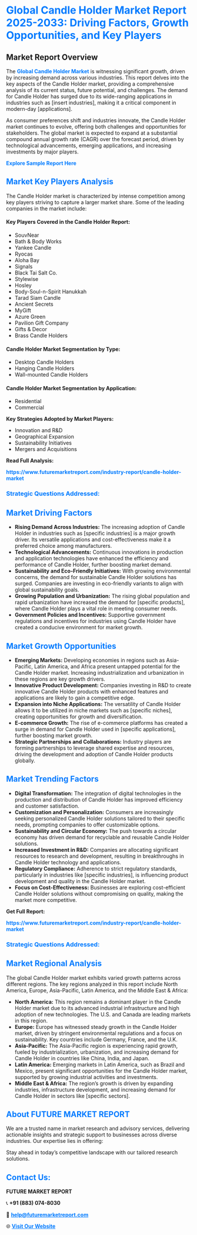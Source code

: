 <h1 style="color: #007BFF;">Global Candle Holder Market Report 2025-2033: Driving Factors, Growth Opportunities, and Key Players</h1>

<section id="overview">
<h2>Market Report Overview</h2>
<p>The <a href="https://www.futuremarketreport.com/industry-report/candle-holder-market" style="color: #007BFF; text-decoration: none;"><strong>Global Candle Holder Market</strong></a> is witnessing significant growth, driven by increasing demand across various industries. This report delves into the key aspects of the Candle Holder market, providing a comprehensive analysis of its current status, future potential, and challenges. The demand for Candle Holder has surged due to its wide-ranging applications in industries such as [insert industries], making it a critical component in modern-day [applications].</p>
<p>As consumer preferences shift and industries innovate, the Candle Holder market continues to evolve, offering both challenges and opportunities for stakeholders. The global market is expected to expand at a substantial compound annual growth rate (CAGR) over the forecast period, driven by technological advancements, emerging applications, and increasing investments by major players.</p>
</section>

<section id="overview">
<p><a href="https://www.futuremarketreport.com/request-sample/reportId=87010" style="color: #007BFF; text-decoration: none;"><strong>Explore Sample Report Here</strong></a></p>
</section>

<section id="key-players">
<h2 style="color: #007BFF;">Market Key Players Analysis</h2>
<p>The Candle Holder market is characterized by intense competition among key players striving to capture a larger market share. Some of the leading companies in the market include:</p>
<h4>Key Players Covered in the Candle Holder Report:</h4>
<ul><li>SouvNear</li><li>Bath &amp; Body Works</li><li>Yankee Candle</li><li>Ryocas</li><li>Aloha Bay</li><li>Signals</li><li>Black Tai Salt Co.</li><li>Stylewise</li><li>Hosley</li><li>Body-Soul-n-Spirit Hanukkah</li><li>Tarad Siam Candle</li><li>Ancient Secrets</li><li>MyGift</li><li>Azure Green</li><li>Pavilion Gift Company</li><li>Gifts &amp; Decor</li><li>Brass Candle Holders</li></ul>
<h4>Candle Holder Market Segmentation by Type:</h4>
<ul><li>Desktop Candle Holders</li><li>Hanging Candle Holders</li><li>Wall-mounted Candle Holders</li></ul>

<h4>Candle Holder Market Segmentation by Application:</h4>
<ul><li>Residential</li><li>Commercial</li></ul>
<p><strong>Key Strategies Adopted by Market Players:</strong></p>
<ul>
<li>Innovation and R&D</li>
<li>Geographical Expansion</li>
<li>Sustainability Initiatives</li>
<li>Mergers and Acquisitions</li>
</ul>
</section>

<section>
<p><strong>Read Full Analysis: </strong></p><a href="https://www.futuremarketreport.com/industry-report/candle-holder-market" style="color: #007BFF; text-decoration: none;"><strong>https://www.futuremarketreport.com/industry-report/candle-holder-market</strong></a>
<h3 style="color: #007BFF;">Strategic Questions Addressed:</h3>
</section>

<section id="driving-factors">
<h2 style="color: #007BFF;">Market Driving Factors</h2>
<ul>
<li><strong>Rising Demand Across Industries:</strong> The increasing adoption of Candle Holder in industries such as [specific industries] is a major growth driver. Its versatile applications and cost-effectiveness make it a preferred choice among manufacturers.</li>
<li><strong>Technological Advancements:</strong> Continuous innovations in production and application technologies have enhanced the efficiency and performance of Candle Holder, further boosting market demand.</li>
<li><strong>Sustainability and Eco-Friendly Initiatives:</strong> With growing environmental concerns, the demand for sustainable Candle Holder solutions has surged. Companies are investing in eco-friendly variants to align with global sustainability goals.</li>
<li><strong>Growing Population and Urbanization:</strong> The rising global population and rapid urbanization have increased the demand for [specific products], where Candle Holder plays a vital role in meeting consumer needs.</li>
<li><strong>Government Policies and Incentives:</strong> Supportive government regulations and incentives for industries using Candle Holder have created a conducive environment for market growth.</li>
</ul>
</section>

<section id="growth-opportunities">
<h2 style="color: #007BFF;">Market Growth Opportunities</h2>
<ul>
<li><strong>Emerging Markets:</strong> Developing economies in regions such as Asia-Pacific, Latin America, and Africa present untapped potential for the Candle Holder market. Increasing industrialization and urbanization in these regions are key growth drivers.</li>
<li><strong>Innovative Product Development:</strong> Companies investing in R&D to create innovative Candle Holder products with enhanced features and applications are likely to gain a competitive edge.</li>
<li><strong>Expansion into Niche Applications:</strong> The versatility of Candle Holder allows it to be utilized in niche markets such as [specific niches], creating opportunities for growth and diversification.</li>
<li><strong>E-commerce Growth:</strong> The rise of e-commerce platforms has created a surge in demand for Candle Holder used in [specific applications], further boosting market growth.</li>
<li><strong>Strategic Partnerships and Collaborations:</strong> Industry players are forming partnerships to leverage shared expertise and resources, driving the development and adoption of Candle Holder products globally.</li>
</ul>
</section>

<section id="trending-factors">
<h2 style="color: #007BFF;">Market Trending Factors</h2>
<ul>
<li><strong>Digital Transformation:</strong> The integration of digital technologies in the production and distribution of Candle Holder has improved efficiency and customer satisfaction.</li>
<li><strong>Customization and Personalization:</strong> Consumers are increasingly seeking personalized Candle Holder solutions tailored to their specific needs, prompting companies to offer customizable options.</li>
<li><strong>Sustainability and Circular Economy:</strong> The push towards a circular economy has driven demand for recyclable and reusable Candle Holder solutions.</li>
<li><strong>Increased Investment in R&D:</strong> Companies are allocating significant resources to research and development, resulting in breakthroughs in Candle Holder technology and applications.</li>
<li><strong>Regulatory Compliance:</strong> Adherence to strict regulatory standards, particularly in industries like [specific industries], is influencing product development and quality in the Candle Holder market.</li>
<li><strong>Focus on Cost-Effectiveness:</strong> Businesses are exploring cost-efficient Candle Holder solutions without compromising on quality, making the market more competitive.</li>
</ul>
</section>

<section>
<p><strong>Get Full Report: </strong></p><a href="https://www.futuremarketreport.com/industry-report/candle-holder-market" style="color: #007BFF; text-decoration: none;"><strong>https://www.futuremarketreport.com/industry-report/candle-holder-market</strong></a>
<h3 style="color: #007BFF;">Strategic Questions Addressed:</h3>
</section>


<section id="regional-analysis">
<h2 style="color: #007BFF;">Market Regional Analysis</h2>
<p>The global Candle Holder market exhibits varied growth patterns across different regions. The key regions analyzed in this report include North America, Europe, Asia-Pacific, Latin America, and the Middle East & Africa:</p>
<ul>
<li><strong>North America:</strong> This region remains a dominant player in the Candle Holder market due to its advanced industrial infrastructure and high adoption of new technologies. The U.S. and Canada are leading markets in this region.</li>
<li><strong>Europe:</strong> Europe has witnessed steady growth in the Candle Holder market, driven by stringent environmental regulations and a focus on sustainability. Key countries include Germany, France, and the U.K.</li>
<li><strong>Asia-Pacific:</strong> The Asia-Pacific region is experiencing rapid growth, fueled by industrialization, urbanization, and increasing demand for Candle Holder in countries like China, India, and Japan.</li>
<li><strong>Latin America:</strong> Emerging markets in Latin America, such as Brazil and Mexico, present significant opportunities for the Candle Holder market, supported by growing industrial activities and investments.</li>
<li><strong>Middle East & Africa:</strong> The region’s growth is driven by expanding industries, infrastructure development, and increasing demand for Candle Holder in sectors like [specific sectors].</li>
</ul>
</section>

<footer>
<h2 style="color: #007BFF;">About FUTURE MARKET REPORT</h2>
<p>We are a trusted name in market research and advisory services, delivering actionable insights and strategic support to businesses across diverse industries. Our expertise lies in offering:</p>

<p>Stay ahead in today’s competitive landscape with our tailored research solutions.</p>

<h2 style="color: #007BFF;">Contact Us:</h2>
<p><strong>FUTURE MARKET REPORT</strong></p>
<p>📞 <strong>+91 (883) 074-8030</strong></p>
<p>📧 <strong><a href="mailto:help@futuremarketreport.com" style="color: #007BFF;">help@futuremarketreport.com</a></strong></p>
<p>🌐 <strong><a href="https://www.futuremarketreport.com/" style="color: #007BFF;">Visit Our Website</a></strong></p>
</footer>